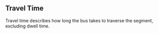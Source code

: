## Travel Time

Travel time describes how long the bus takes to traverse the segment, excluding dwell time.
